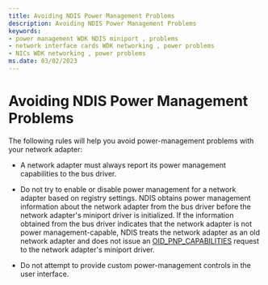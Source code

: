 ```yaml
---
title: Avoiding NDIS Power Management Problems
description: Avoiding NDIS Power Management Problems
keywords:
- power management WDK NDIS miniport , problems
- network interface cards WDK networking , power problems
- NICs WDK networking , power problems
ms.date: 03/02/2023
---
```


# Avoiding NDIS Power Management Problems





The following rules will help you avoid power-management problems with your network adapter:

-   A network adapter must always report its power management capabilities to the bus driver.

-   Do not try to enable or disable power management for a network adapter based on registry settings. NDIS obtains power management information about the network adapter from the bus driver before the network adapter's miniport driver is initialized. If the information obtained from the bus driver indicates that the network adapter is not power management-capable, NDIS treats the network adapter as an old network adapter and does not issue an [OID\_PNP\_CAPABILITIES](./oid-pnp-capabilities.md) request to the network adapter's miniport driver.

-   Do not attempt to provide custom power-management controls in the user interface.

 

